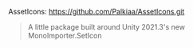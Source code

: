 AssetIcons:
https://github.com/Palkiaa/AssetIcons.git

> A little package built around Unity 2021.3's new MonoImporter.SetIcon
